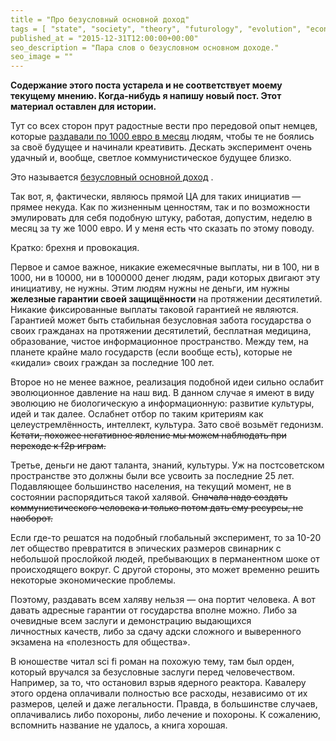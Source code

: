 ```yaml
---
title = "Про безусловный основной доход"
tags = [ "state", "society", "theory", "futurology", "evolution", "economics",]
published_at = "2015-12-31T12:00:00+00:00"
seo_description = "Пара слов о безусловном основном доходе."
seo_image = ""
---
```


**Содержание этого поста устарела и не соответствует моему текущему мнению. Когда-нибудь я напишу новый пост. Этот материал оставлен для истории.**

Тут со всех сторон прут радостные вести про передовой опыт немцев, которые [раздавали по 1000 евро в месяц](https://tjournal.ru/p/1000-a-month) людям, чтобы те не боялись за своё будущее и начинали креативить. Дескать эксперимент очень удачный и, вообще, светлое коммунистическое будущее близко.

Это называется [безусловный основной доход](https://ru.wikipedia.org/wiki/Безусловный_основной_доход) .

Так вот, я, фактически, являюсь прямой ЦА для таких инициатив — прямее некуда. Как по жизненным ценностям, так и по возможности эмулировать для себя подобную штуку, работая, допустим, неделю в месяц за ту же 1000 евро. И у меня есть что сказать по этому поводу.

Кратко: брехня и провокация.

<!-- more -->

Первое и самое важное, никакие ежемесячные выплаты, ни в 100, ни в 1000, ни в 10000, ни в 1000000 денег людям, ради которых двигают эту инициативу, не нужны. Этим людям нужны не деньги, им нужны **железные гарантии своей защищённости** на протяжении десятилетий. Никакие фиксированные выплаты таковой гарантией не являются. Гарантией может быть стабильная безусловная забота государства о своих гражданах на протяжении десятилетий, бесплатная медицина, образование, чистое информационное пространство. Между тем, на планете крайне мало государств (если вообще есть), которые не «кидали» своих граждан за последние 100 лет.

Второе но не менее важное, реализация подобной идеи сильно ослабит эволюционное давление на наш вид. В данном случае я имеют в виду эволюцию не биологическую а информационную: развитие культуры, идей и так далее. Ослабнет отбор по таким критериям как целеустремлённость, интеллект, культура. Зато своё возьмёт гедонизм. ~~Кстати, похожее негативное явление мы можем наблюдать при переходе к f2p играм.~~

Третье, деньги не дают таланта, знаний, культуры. Уж на постсоветском пространстве это должны были все усвоить за последние 25 лет. Подавляющее большинство населения, на текущий момент, не в состоянии распорядиться такой халявой. ~~Сначала надо создать коммунистического человека и только потом дать ему ресурсы, не наоборот.~~

Если где-то решатся на подобный глобальный эксперимент, то за 10-20 лет общество превратится в эпических размеров свинарник с небольшой прослойкой людей, пребывающих в перманентном шоке от происходящего вокруг. С другой стороны, это может временно решить некоторые экономические проблемы.

Поэтому, раздавать всем халяву нельзя — она портит человека. А вот давать адресные гарантии от государства вполне можно. Либо за очевидные всем заслуги и демонстрацию выдающихся личностных качеств, либо за сдачу адски сложного и выверенного экзамена на «полезность для общества».

В юношестве читал sci fi роман на похожую тему, там был орден, который вручался за безусловные заслуги перед человечеством. Например, за то, что остановил взрыв ядерного реактора. Кавалеру этого ордена оплачивали полностью все расходы, независимо от их размеров, целей и даже легальности. Правда, в большинстве случаев, оплачивались либо похороны, либо лечение и похороны. К сожалению, вспомнить название не удалось, а книга хорошая.
